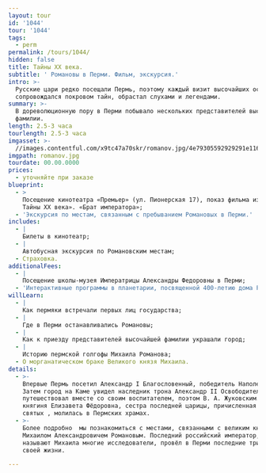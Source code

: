 ```yaml
---
layout: tour
id: '1044'
tour: '1044'
tags:
  - perm
permalink: /tours/1044/
hidden: false
title: Тайны XX века.
subtitle: ' Романовы в Перми. Фильм, экскурсия.'
intro: >-
  Русские цари редко посещали Пермь, поэтому каждый визит высочайших особ
  сопровождался покровом тайн, обрастал слухами и легендами.
summary: >-
  В дореволюционную пору в Перми побывало нескольких представителей высочайшей
  фамилии.
length: 2.5-3 часа
tourlength: 2.5-3 часа
imgasset: >-
  //images.contentful.com/x9tc47a70skr/romanov.jpg/4e79305592929291e116324478e99365/romanov.jpg
imgpath: romanov.jpg
tourdate: 00.00.0000
prices:
  - уточняйте при заказе
blueprint:
  - >
    Посещение кинотеатра «Премьер» (ул. Пионерская 17), показ фильма из цикла «
    Тайны ХХ века». «Брат императора»;
  - 'Экскурсия по местам, связанным с пребыванием Романовых в Перми.'
includes:
  - |
    Билеты в кинотеатр;
  - |
    Автобусная экскурсия по Романовским местам;
  - Страховка.
additionalFees:
  - |
    Посещение школы-музея Императрицы Александры Федоровны в Перми;
  - 'Интерактивные программы в планетарии, посвященной 400-летию дома Романовых.'
willLearn:
  - |
    Как пермяки встречали первых лиц государства;
  - |
    Где в Перми останавливались Романовы;
  - |
    Как к приезду представителей высочайшей фамилии украшали город;
  - |
    Историю пермской голгофы Михаила Романова;
  - О морганатическом браке Великого князя Михаила.
details:
  - >-
    Впервые Пермь посетил Александр I Благословенный, победитель Наполеона.
    Затем город на Каме увидел наследник трона Александр II Освободитель, он
    путешествовал вместе со своим воспитателем, поэтом В. А. Жуковским. Великая
    княгиня Елизавета Фёдоровна, сестра последней царицы, причисленная к лику
    святых , молилась в Пермских храмах.
  - >-
    Более подробно  мы познакомиться с местами, связанными с великим князем
    Михаилом Александровичем Романовым. Последний российский император, как
    называют Михаила многие исследователи, провёл в Перми последние три месяца
    своей жизни. 

---
```

